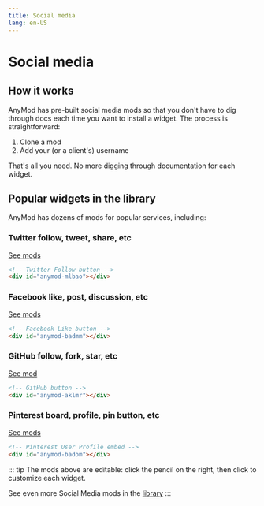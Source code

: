 ```yaml
---
title: Social media
lang: en-US
---
```


# Social media

<sandbox/>

## How it works

AnyMod has pre-built social media mods so that you don't have to dig through docs each time you want to install a widget. The process is straightforward:

1. Clone a mod
2. Add your (or a client's) username

That's all you need. No more digging through documentation for each widget.

## Popular widgets in the library

AnyMod has dozens of mods for popular services, including:

### Twitter follow, tweet, share, etc

[See mods](https://anymod.com/mods?q=twitter)

```html
<!-- Twitter Follow button -->
<div id="anymod-mlbao"></div>
```

<div class="mod-container mh-50">
  <!-- [Sandbox] Twitter Follow button Social-01 -->
  <mod mod-key="bband"/>
</div>

### Facebook like, post, discussion, etc

[See mods](https://anymod.com/mods?q=facebook)

```html
<!-- Facebook Like button -->
<div id="anymod-badmm"></div>
```

<div class="mod-container mh-50">
  <!-- [Sandbox] Facebook Like button Social-02 -->
  <mod mod-key="rbara"/>
</div>

### GitHub follow, fork, star, etc

[See mod](https://anymod.com/mod/aklmr?v=20)

```html
<!-- GitHub button -->
<div id="anymod-aklmr"></div>
```

<div class="mod-container mh-50">
  <!-- [Sandbox] GitHub button Social-03 -->
  <mod mod-key="oorka"/>
</div>

### Pinterest board, profile, pin button, etc

[See mods](https://anymod.com/mods?q=pinterest)

```html
<!-- Pinterest User Profile embed -->
<div id="anymod-badom"></div>
```

<div class="mod-container mh-50">
  <!-- [Sandbox] Pinterest User Profile embed -->
  <mod mod-key="dmkln"/>
</div>

::: tip
The mods above are editable: click the pencil <sandbox-inline/> on the right, then click to customize each widget.

See even more Social Media mods in the [library](https://anymod.com/mods?tag=social%20media)
:::
